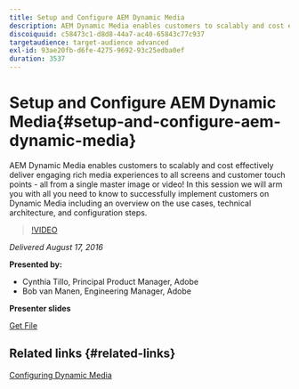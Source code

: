 ```yaml
---
title: Setup and Configure AEM Dynamic Media
description: AEM Dynamic Media enables customers to scalably and cost effectively deliver engaging rich media experiences to all screens and customer touch points - all from a single master image or video!  In this session we will arm you with all you need to know to successfully implement customers on Dynamic Media including an overview on the use cases, technical architecture, and configuration steps.
discoiquuid: c58473c1-d8d8-44a7-ac40-65843c77c937
targetaudience: target-audience advanced
exl-id: 93ae20fb-d6fe-4275-9692-93c25edba0ef
duration: 3537
---
```

# Setup and Configure AEM Dynamic Media{#setup-and-configure-aem-dynamic-media}

AEM Dynamic Media enables customers to scalably and cost effectively deliver engaging rich media experiences to all screens and customer touch points - all from a single master image or video!  In this session we will arm you with all you need to know to successfully implement customers on Dynamic Media including an overview on the use cases, technical architecture, and configuration steps. 

>[!VIDEO](https://video.tv.adobe.com/v/19297/?quality=9)

*Delivered August 17, 2016*

**Presented by:**

* Cynthia Tillo, Principal Product Manager, Adobe
* Bob van Manen, Engineering Manager, Adobe

**Presenter slides**

[Get File](assets/aemgems-081716-dynamic-media-configuration.pdf)

## Related links {#related-links}

[Configuring Dynamic Media](https://docs.adobe.com/docs/en/aem/6-2/administer/content/dynamic-media/config-dynamic.html)

<!--
[Get back to the Overview](https://helpx.adobe.com/experience-manager/kt/eseminars/gems/aem-index.html)
-->
